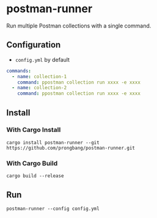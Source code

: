 # postman-runner

Run multiple Postman collections with a single command.

## Configuration

- `config.yml` by default

```yaml
commands:
  - name: collection-1
    command: ppostman collection run xxxx -e xxxx
  - name: collection-2
    command: ppostman collection run xxxx -e xxxx
```

## Install

### With Cargo Install

```shell
cargo install postman-runner --git https://github.com/prongbang/postman-runner.git
```

### With Cargo Build

```shell
cargo build --release
```

## Run

```shell
postman-runner --config config.yml
```